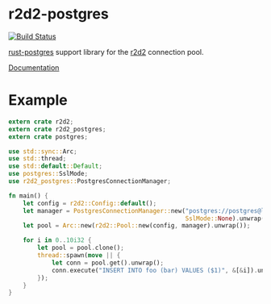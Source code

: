 r2d2-postgres
=============

[![Build Status](https://travis-ci.org/sfackler/r2d2-postgres.svg?branch=master)](https://travis-ci.org/sfackler/r2d2-postgres)

[rust-postgres](https://github.com/sfackler/rust-postgres) support library for the [r2d2](https://github.com/sfackler/r2d2) connection pool.

[Documentation](https://sfackler.github.io/r2d2-postgres/doc/v0.9.2/r2d2_postgres)

# Example

```rust
extern crate r2d2;
extern crate r2d2_postgres;
extern crate postgres;

use std::sync::Arc;
use std::thread;
use std::default::Default;
use postgres::SslMode;
use r2d2_postgres::PostgresConnectionManager;

fn main() {
    let config = r2d2::Config::default();
    let manager = PostgresConnectionManager::new("postgres://postgres@localhost",
                                                 SslMode::None).unwrap();
    let pool = Arc::new(r2d2::Pool::new(config, manager).unwrap());

    for i in 0..10i32 {
        let pool = pool.clone();
        thread::spawn(move || {
            let conn = pool.get().unwrap();
            conn.execute("INSERT INTO foo (bar) VALUES ($1)", &[&i]).unwrap();
        });
    }
}
```
